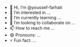 - 👋 Hi, I’m @youssef-farhati
- 👀 I’m interested in ...
- 🌱 I’m currently learning ...
- 💞️ I’m looking to collaborate on ...
- 📫 How to reach me ...
- 😄 Pronouns: ...
- ⚡ Fun fact: ...

<!---
youssef-farhati/youssef-farhati is a ✨ special ✨ repository because its `README.md` (this file) appears on your GitHub profile.
You can click the Preview link to take a look at your changes.
--->
